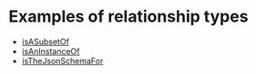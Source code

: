 # Examples of relationship types

- [isASubsetOf](isASubsetOf.md)
- [isAnInstanceOf](isAnInstanceOf.md)
- [isTheJsonSchemaFor](isTheJsonSchemaFor.md)
